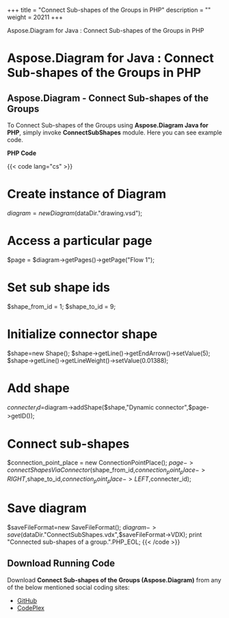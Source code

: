 +++
title = "Connect Sub-shapes of the Groups in PHP" 
description = "" 
weight = 20211 
+++

Aspose.Diagram for Java : Connect Sub-shapes of the Groups in PHP  

# Aspose.Diagram for Java : Connect Sub-shapes of the Groups in PHP


## Aspose.Diagram - Connect Sub-shapes of the Groups

To Connect Sub-shapes of the Groups using **Aspose.Diagram Java for PHP**, simply invoke **ConnectSubShapes** module. Here you can see example code.

**PHP Code**

{{< code lang="cs" >}}
# Create instance of Diagram
$diagram = new Diagram($dataDir."drawing.vsd");

# Access a particular page
$page = $diagram->getPages()->getPage("Flow 1");

# Set sub shape ids
$shape_from_id = 1;
$shape_to_id = 9;

# Initialize connector shape
$shape=new Shape();
$shape->getLine()->getEndArrow()->setValue(5);
$shape->getLine()->getLineWeight()->setValue(0.01388);

# Add shape
$connecter_id=$diagram->addShape($shape,"Dynamic connector",$page->getID());

# Connect sub-shapes
$connection_point_place = new ConnectionPointPlace();
$page->connectShapesViaConnector($shape_from_id,$connection_point_place->RIGHT,$shape_to_id,$connection_point_place->LEFT,$connecter_id);

# Save diagram
$saveFileFormat=new SaveFileFormat();
$diagram->save($dataDir."ConnectSubShapes.vdx",$saveFileFormat->VDX);
print "Connected sub-shapes of a group.".PHP_EOL;
{{< /code >}}

## Download Running Code

Download **Connect Sub-shapes of the Groups (Aspose.Diagram)** from any of the below mentioned social coding sites:

*   [GitHub](https://github.com/asposediagram/Aspose.Diagram-for-Java/blob/master/Plugins/Aspose_Diagram_Java_for_PHP/src/aspose/diagram/WorkingwithShapes/ConnectSubShapes.php)
*   [CodePlex](https://asposediagramjavaphp.codeplex.com/SourceControl/latest#src/aspose/diagram/WorkingwithShapes/ConnectSubShapes.php)

